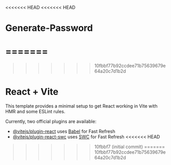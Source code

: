 <<<<<<< HEAD
<<<<<<< HEAD
# Generate-Password
=======
=======
>>>>>>> 10fbbf77b92ccdee71b75639679e64a20c7d1b2d
# React + Vite

This template provides a minimal setup to get React working in Vite with HMR and some ESLint rules.

Currently, two official plugins are available:

- [@vitejs/plugin-react](https://github.com/vitejs/vite-plugin-react/blob/main/packages/plugin-react/README.md) uses [Babel](https://babeljs.io/) for Fast Refresh
- [@vitejs/plugin-react-swc](https://github.com/vitejs/vite-plugin-react-swc) uses [SWC](https://swc.rs/) for Fast Refresh
<<<<<<< HEAD
>>>>>>> 10fbbf7 (initial commit)
=======
>>>>>>> 10fbbf77b92ccdee71b75639679e64a20c7d1b2d

